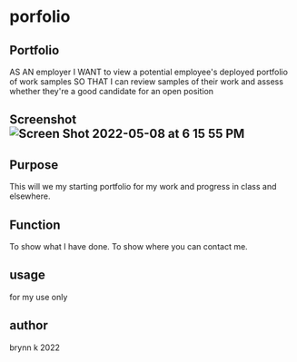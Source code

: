 # porfolio
## Portfolio
AS AN employer
I WANT to view a potential employee's deployed portfolio of work samples
SO THAT I can review samples of their work and assess whether they're a good candidate for an open position

## Screenshot ![Screen Shot 2022-05-08 at 6 15 55 PM](https://user-images.githubusercontent.com/100329799/167319833-1577b011-6bbf-43ef-bcba-1a0ae0e145e4.png)

## Purpose
This will we my starting portfolio for my work and progress in class and elsewhere.

## Function
To show what I have done. To show where you can contact me. 

## usage 
for my use only

## author
brynn k 2022
